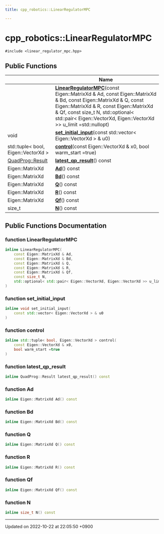 ```yaml
---
title: cpp_robotics::LinearRegulatorMPC

---
```


# cpp_robotics::LinearRegulatorMPC






`#include <linear_regulator_mpc.hpp>`

## Public Functions

|                | Name           |
| -------------- | -------------- |
| | **[LinearRegulatorMPC](/cpp_robotics/doxybook/Classes/classcpp__robotics_1_1LinearRegulatorMPC/#function-linearregulatormpc)**(const Eigen::MatrixXd & Ad, const Eigen::MatrixXd & Bd, const Eigen::MatrixXd & Q, const Eigen::MatrixXd & R, const Eigen::MatrixXd & Qf, const size_t N, std::optional< std::pair< Eigen::VectorXd, Eigen::VectorXd >> u_limit =std::nullopt) |
| void | **[set_initial_input](/cpp_robotics/doxybook/Classes/classcpp__robotics_1_1LinearRegulatorMPC/#function-set-initial-input)**(const std::vector< Eigen::VectorXd > & u0) |
| std::tuple< bool, Eigen::VectorXd > | **[control](/cpp_robotics/doxybook/Classes/classcpp__robotics_1_1LinearRegulatorMPC/#function-control)**(const Eigen::VectorXd & x0, bool warm_start =true) |
| [QuadProg::Result](/cpp_robotics/doxybook/Classes/structcpp__robotics_1_1QuadProg_1_1Result/) | **[latest_qp_result](/cpp_robotics/doxybook/Classes/classcpp__robotics_1_1LinearRegulatorMPC/#function-latest-qp-result)**() const |
| Eigen::MatrixXd | **[Ad](/cpp_robotics/doxybook/Classes/classcpp__robotics_1_1LinearRegulatorMPC/#function-ad)**() const |
| Eigen::MatrixXd | **[Bd](/cpp_robotics/doxybook/Classes/classcpp__robotics_1_1LinearRegulatorMPC/#function-bd)**() const |
| Eigen::MatrixXd | **[Q](/cpp_robotics/doxybook/Classes/classcpp__robotics_1_1LinearRegulatorMPC/#function-q)**() const |
| Eigen::MatrixXd | **[R](/cpp_robotics/doxybook/Classes/classcpp__robotics_1_1LinearRegulatorMPC/#function-r)**() const |
| Eigen::MatrixXd | **[Qf](/cpp_robotics/doxybook/Classes/classcpp__robotics_1_1LinearRegulatorMPC/#function-qf)**() const |
| size_t | **[N](/cpp_robotics/doxybook/Classes/classcpp__robotics_1_1LinearRegulatorMPC/#function-n)**() const |

## Public Functions Documentation

### function LinearRegulatorMPC

```cpp
inline LinearRegulatorMPC(
    const Eigen::MatrixXd & Ad,
    const Eigen::MatrixXd & Bd,
    const Eigen::MatrixXd & Q,
    const Eigen::MatrixXd & R,
    const Eigen::MatrixXd & Qf,
    const size_t N,
    std::optional< std::pair< Eigen::VectorXd, Eigen::VectorXd >> u_limit =std::nullopt
)
```


### function set_initial_input

```cpp
inline void set_initial_input(
    const std::vector< Eigen::VectorXd > & u0
)
```


### function control

```cpp
inline std::tuple< bool, Eigen::VectorXd > control(
    const Eigen::VectorXd & x0,
    bool warm_start =true
)
```


### function latest_qp_result

```cpp
inline QuadProg::Result latest_qp_result() const
```


### function Ad

```cpp
inline Eigen::MatrixXd Ad() const
```


### function Bd

```cpp
inline Eigen::MatrixXd Bd() const
```


### function Q

```cpp
inline Eigen::MatrixXd Q() const
```


### function R

```cpp
inline Eigen::MatrixXd R() const
```


### function Qf

```cpp
inline Eigen::MatrixXd Qf() const
```


### function N

```cpp
inline size_t N() const
```


-------------------------------

Updated on 2022-10-22 at 22:05:50 +0900